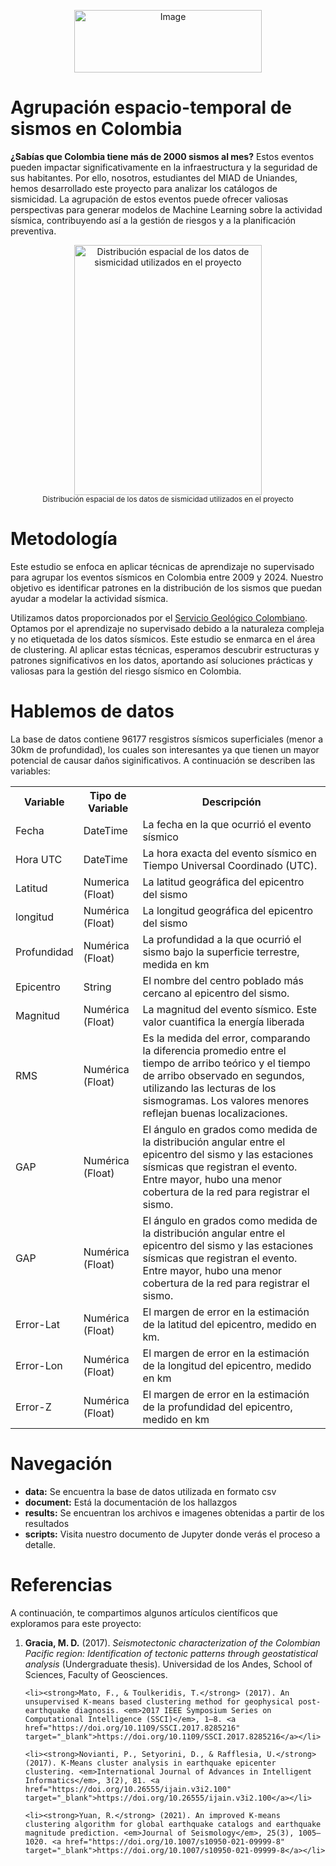 <p align="center">
  <img src="https://industrial.uniandes.edu.co/sites/default/files/miad.jpg" width="300" height="100" alt="Image">
</p>

# Agrupación espacio-temporal de sismos en Colombia

**¿Sabías que Colombia tiene más de 2000 sismos al mes?** Estos eventos pueden impactar significativamente en la infraestructura y la seguridad de sus habitantes. Por ello, nosotros, estudiantes del MIAD de Uniandes, hemos desarrollado este proyecto para analizar los catálogos de sismicidad. La agrupación de estos eventos puede ofrecer valiosas perspectivas para generar modelos de Machine Learning sobre la actividad sísmica, contribuyendo así a la gestión de riesgos y a la planificación preventiva.

<p align="center"> <img src="https://github.com/ikteran/Proyecto-ANS-Clustering-sismos/blob/main/data/mapa_sismicidad.png" width="300" height="400" alt="Distribución espacial de los datos de sismicidad utilizados en el proyecto"> <br> <small>Distribución espacial de los datos de sismicidad utilizados en el proyecto</small> </p>


# Metodología

Este estudio se enfoca en aplicar técnicas de aprendizaje no supervisado para agrupar los eventos sísmicos en Colombia entre 2009 y 2024. Nuestro objetivo es identificar patrones en la distribución de los sismos que puedan ayudar a modelar la actividad sísmica.

Utilizamos datos proporcionados por el <a href="http://bdrsnc.sgc.gov.co/paginas1/catalogo/index.php">Servicio Geológico Colombiano</a>. Optamos por el aprendizaje no supervisado debido a la naturaleza compleja y no etiquetada de los datos sísmicos. Este estudio se enmarca en el área de clustering. Al aplicar estas técnicas, esperamos descubrir estructuras y patrones significativos en los datos, aportando así soluciones prácticas y valiosas para la gestión del riesgo sísmico en Colombia.


# Hablemos de datos

La base de datos contiene 96177 resgistros sísmicos superficiales (menor a 30km de profundidad), los cuales son interesantes ya que tienen un mayor potencial de causar daños siginificativos. A continuación se describen las variables:

<table>
    <tr>
      <th>Variable</th>
      <th>Tipo de Variable</th>
      <th>Descripción</th>
    </tr>
    <tr>
      <td>Fecha</td>
      <td>DateTime</td>
      <td>La fecha en la que ocurrió el evento sísmico</td>
    </tr>
    <tr>
      <td>Hora UTC</td>
      <td>DateTime</td>
      <td>La hora exacta del evento sísmico en Tiempo Universal Coordinado (UTC).</td>
    </tr>
    <tr>
      <td>Latitud</td>
      <td>Numerica (Float)</td>
      <td>La latitud geográfica del epicentro del sismo</td>
    </tr>
    <tr>
      <td>longitud</td>
      <td>Numérica (Float)</td>
      <td>La longitud geográfica del epicentro del sismo</td>
    </tr>
    <tr>
      <td>Profundidad</td>
      <td>Numérica (Float)</td>
      <td>La profundidad a la que ocurrió el sismo bajo la superficie terrestre, medida en km</td>
    </tr>
    <tr>
      <td>Epicentro</td>
      <td>String</td>
      <td>El nombre del centro poblado más cercano al epicentro del sismo.</td>
    </tr>
    <tr>
      <td>Magnitud</td>
      <td>Numérica (Float)</td>
      <td>La magnitud del evento sísmico. Este valor cuantifica la energía liberada</td>
    </tr>
    <tr>
      <td>RMS</td>
      <td>Numérica (Float)</td>
      <td>Es la medida del error, comparando la diferencia promedio entre el tiempo de arribo teórico y el tiempo de arribo observado en segundos, utilizando las lecturas de los sismogramas.  Los valores menores reflejan buenas localizaciones.</td>
    </tr>
    <tr>
      <td>GAP</td>
      <td>Numérica (Float)</td>
      <td>El ángulo en grados como medida de la distribución angular entre el epicentro del sismo y las estaciones sísmicas que registran el evento. Entre mayor, hubo una menor cobertura de la red para registrar el sismo.</td>
    </tr>
    <tr>
      <td>GAP</td>
      <td>Numérica (Float)</td>
      <td>El ángulo en grados como medida de la distribución angular entre el epicentro del sismo y las estaciones sísmicas que registran el evento. Entre mayor, hubo una menor cobertura de la red para registrar el sismo.</td>
    </tr>
    <tr>
      <td>Error-Lat</td>
      <td>Numérica (Float)</td>
      <td>El margen de error en la estimación de la latitud del epicentro, medido en km.</td>
    </tr>
    <tr>
      <td>Error-Lon</td>
      <td>Numérica (Float)</td>
      <td>El margen de error en la estimación de la longitud del epicentro, medido en km</td>
    </tr>
    <tr>
      <td>Error-Z</td>
      <td>Numérica (Float)</td>
      <td>El margen de error en la estimación de la profundidad del epicentro, medido en km</td>
    </tr>
</table>

# Navegación

- <b>data:</b> Se encuentra la base de datos utilizada en formato csv
- <b>document:</b> Está la documentación de los hallazgos
- <b>results:</b> Se encuentran los archivos e imagenes obtenidas a partir de los resultados
- <b>scripts:</b> Visita nuestro documento de Jupyter donde verás el proceso a detalle.

# Referencias

A continuación, te compartimos algunos artículos científicos que exploramos para este proyecto:

<ol>
    <li><strong>Gracia, M. D.</strong> (2017). <em>Seismotectonic characterization of the Colombian Pacific region: Identification of tectonic patterns through geostatistical analysis</em> (Undergraduate thesis). Universidad de los Andes, School of Sciences, Faculty of Geosciences.</li>

    <li><strong>Mato, F., & Toulkeridis, T.</strong> (2017). An unsupervised K-means based clustering method for geophysical post-earthquake diagnosis. <em>2017 IEEE Symposium Series on Computational Intelligence (SSCI)</em>, 1–8. <a href="https://doi.org/10.1109/SSCI.2017.8285216" target="_blank">https://doi.org/10.1109/SSCI.2017.8285216</a></li>

    <li><strong>Novianti, P., Setyorini, D., & Rafflesia, U.</strong> (2017). K-Means cluster analysis in earthquake epicenter clustering. <em>International Journal of Advances in Intelligent Informatics</em>, 3(2), 81. <a href="https://doi.org/10.26555/ijain.v3i2.100" target="_blank">https://doi.org/10.26555/ijain.v3i2.100</a></li>

    <li><strong>Yuan, R.</strong> (2021). An improved K-means clustering algorithm for global earthquake catalogs and earthquake magnitude prediction. <em>Journal of Seismology</em>, 25(3), 1005–1020. <a href="https://doi.org/10.1007/s10950-021-09999-8" target="_blank">https://doi.org/10.1007/s10950-021-09999-8</a></li>
</ol>


